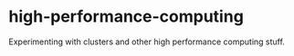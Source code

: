 # high-performance-computing
Experimenting with clusters and other high performance computing stuff.
